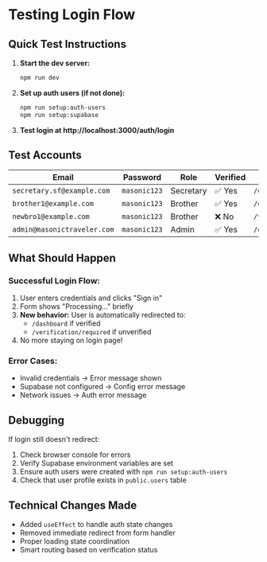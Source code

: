 # Testing Login Flow

## Quick Test Instructions

1. **Start the dev server:**
   ```bash
   npm run dev
   ```

2. **Set up auth users (if not done):**
   ```bash
   npm run setup:auth-users
   npm run setup:supabase
   ```

3. **Test login at http://localhost:3000/auth/login**

## Test Accounts

| Email | Password | Role | Verified | Expected Redirect |
|-------|----------|------|----------|-------------------|
| `secretary.sf@example.com` | `masonic123` | Secretary | ✅ Yes | `/dashboard` |
| `brother1@example.com` | `masonic123` | Brother | ✅ Yes | `/dashboard` |
| `newbro1@example.com` | `masonic123` | Brother | ❌ No | `/verification/required` |
| `admin@masonictraveler.com` | `masonic123` | Admin | ✅ Yes | `/dashboard` |

## What Should Happen

### Successful Login Flow:
1. User enters credentials and clicks "Sign in"
2. Form shows "Processing..." briefly
3. **New behavior:** User is automatically redirected to:
   - `/dashboard` if verified
   - `/verification/required` if unverified
4. No more staying on login page!

### Error Cases:
- Invalid credentials → Error message shown
- Supabase not configured → Config error message
- Network issues → Auth error message

## Debugging

If login still doesn't redirect:
1. Check browser console for errors
2. Verify Supabase environment variables are set
3. Ensure auth users were created with `npm run setup:auth-users`
4. Check that user profile exists in `public.users` table

## Technical Changes Made

- Added `useEffect` to handle auth state changes
- Removed immediate redirect from form handler
- Proper loading state coordination
- Smart routing based on verification status

